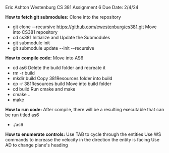 Eric Ashton Westenburg
CS 381 Assignment 6
Due Date: 2/4/24

**How to fetch git submodules:**
Clone into the repository
- git clone --recursive https://github.com/ewestenburg/cs381.git
Move into CS381 repository
- cd cs381
Initialize and Update the Submodules
- git submodule init
- git submodule update --init --recursive

**How to compile code:**
Move into AS6
- cd as6
Delete the build folder and recreate it
- rm -r build
- mkdir build
Copy 381Resources folder into build
- cp -r 381Resources build
Move into build folder
- cd build
Run cmake and make 
- cmake ..
- make

**How to run code:**
After compile, there will be a resulting executable that can be run titled as6
- ./as6

**How to enumerate controls:**
Use TAB to cycle through the entities
Use WS commands to increase the velocity in the direction the entity is facing
Use AD to change plane's heading